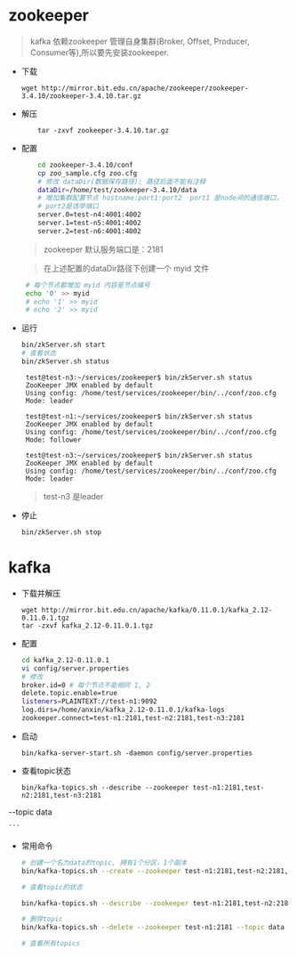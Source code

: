 
# zookeeper

> kafka 依赖zookeeper 管理自身集群(Broker, Offset, Producer, Consumer等),所以要先安装zookeeper.

 - 下载 
   
   ```
   wget http://mirror.bit.edu.cn/apache/zookeeper/zookeeper-3.4.10/zookeeper-3.4.10.tar.gz

   ```
 - 解压
    ```
        tar -zxvf zookeeper-3.4.10.tar.gz
    ```
 - 配置
   ``` bash
       cd zookeeper-3.4.10/conf
       cp zoo_sample.cfg zoo.cfg
       # 修改 dataDir(数据保存路径): 路径后面不能有注释
       dataDir=/home/test/zookeeper-3.4.10/data
       # 增加集群配置节点 hostname:port1:port2  port1 是node间的通信端口，
       # port2是选举端口
       server.0=test-n4:4001:4002
       server.1=test-n5:4001:4002
       server.2=test-n6:4001:4002
   ```
   > zookeeper 默认服务端口是：2181

   > 在上述配置的dataDir路径下创建一个 myid 文件

   ``` bash
    # 每个节点都增加 myid 内容是节点编号
    echo '0' >> myid
    # echo '1' >> myid
    # echo '2' >> myid
   ```
 - 运行
   ``` bash
   bin/zkServer.sh start
   # 查看状态
   bin/zkServer.sh status
   ```
   ```
    test@test-n3:~/services/zookeeper$ bin/zkServer.sh status
    ZooKeeper JMX enabled by default
    Using config: /home/test/services/zookeeper/bin/../conf/zoo.cfg
    Mode: leader

    test@test-n1:~/services/zookeeper$ bin/zkServer.sh status
    ZooKeeper JMX enabled by default
    Using config: /home/test/services/zookeeper/bin/../conf/zoo.cfg
    Mode: follower

    test@test-n3:~/services/zookeeper$ bin/zkServer.sh status
    ZooKeeper JMX enabled by default
    Using config: /home/test/services/zookeeper/bin/../conf/zoo.cfg
    Mode: leader

   ```
   > test-n3 是leader
   
 - 停止
    ```
    bin/zkServer.sh stop
    ```

# kafka

 - 下载并解压
    ```
    wget http://mirror.bit.edu.cn/apache/kafka/0.11.0.1/kafka_2.12-0.11.0.1.tgz
    tar -zxvf kafka_2.12-0.11.0.1.tgz
    ```
 - 配置
    ``` bash
    cd kafka_2.12-0.11.0.1
    vi config/server.properties
    # 修改
    broker.id=0 # 每个节点不能相同 1, 2
    delete.topic.enable=true
    listeners=PLAINTEXT://test-n1:9092
    log.dirs=/home/anxin/kafka_2.12-0.11.0.1/kafka-logs
    zookeeper.connect=test-n1:2181,test-n2:2181,test-n3:2181
    ```
 - 启动

    ```
    bin/kafka-server-start.sh -daemon config/server.properties

    ```
 - 查看topic状态
    ```
    bin/kafka-topics.sh --describe --zookeeper test-n1:2181,test-n2:2181,test-n3:2181 
--topic data

    ```
 - 常用命令
    ``` bash
    # 创建一个名为data的topic, 拥有1个分区，1个副本
    bin/kafka-topics.sh --create --zookeeper test-n1:2181,test-n2:2181,test-n3:2181 --replication-factor 1 --partitions 1 --topic data

    # 查看topic的状态

    bin/kafka-topics.sh --describe --zookeeper test-n1:2181,test-n2:2181,test-n3:2181 --topic data

    # 删除topic
    bin/kafka-topics.sh --delete --zookeeper test-n1:2181 --topic data

    # 查看所有topics
    

    ```    
